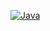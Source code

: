 [![Java](https://github.com/Sofiaburiynova/ttz2/actions/workflows/github-action.yml/badge.svg)](https://github.com/Sofiaburiynova/ttz2/actions/workflows/github-action.yml)